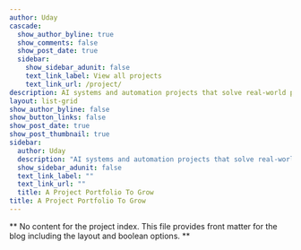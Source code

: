 ```yaml
---
author: Uday
cascade:
  show_author_byline: true
  show_comments: false
  show_post_date: true
  sidebar:
    show_sidebar_adunit: false
    text_link_label: View all projects
    text_link_url: /project/
description: AI systems and automation projects that solve real-world problems
layout: list-grid
show_author_byline: false
show_button_links: false
show_post_date: true
show_post_thumbnail: true
sidebar:
  author: Uday
  description: "AI systems and automation projects that solve real-world problems"
  show_sidebar_adunit: false
  text_link_label: ""
  text_link_url: ""
  title: A Project Portfolio To Grow
title: A Project Portfolio To Grow
---
```


** No content for the project index. This file provides front matter for the blog including the layout and boolean options. **